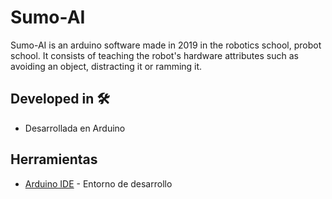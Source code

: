 # Sumo-AI

Sumo-AI is an arduino software made in 2019 in the robotics school, probot school. It consists of teaching the robot's hardware attributes such as avoiding an object, distracting it or ramming it.

## Developed in 🛠️
* Desarrollada en Arduino

## Herramientas
* [Arduino IDE](https://www.arduino.cc/en/software) - Entorno de desarrollo
